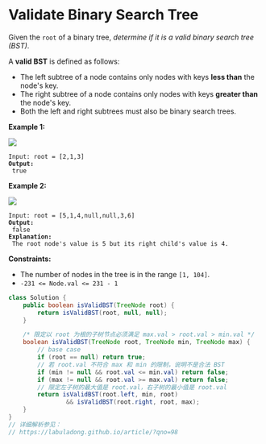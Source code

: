 # Validate Binary Search Tree



Given the `root` of a binary tree, _determine if it is a valid binary search tree (BST)_.

A **valid BST** is defined as follows:

* The left subtree of a node contains only nodes with keys **less than** the node's key.
* The right subtree of a node contains only nodes with keys **greater than** the node's key.
* Both the left and right subtrees must also be binary search trees.

&#x20;

**Example 1:**

![](https://assets.leetcode.com/uploads/2020/12/01/tree1.jpg)

<pre><code>Input: root = [2,1,3]
<strong>Output:
</strong> true
</code></pre>

**Example 2:**

![](https://assets.leetcode.com/uploads/2020/12/01/tree2.jpg)

<pre><code>Input: root = [5,1,4,null,null,3,6]
<strong>Output:
</strong> false
<strong>Explanation:
</strong> The root node's value is 5 but its right child's value is 4.
</code></pre>

&#x20;

**Constraints:**

* The number of nodes in the tree is in the range `[1, 104]`.
* `-231 <= Node.val <= 231 - 1`

```java
class Solution {
    public boolean isValidBST(TreeNode root) {
        return isValidBST(root, null, null);
    }

    /* 限定以 root 为根的子树节点必须满足 max.val > root.val > min.val */
    boolean isValidBST(TreeNode root, TreeNode min, TreeNode max) {
        // base case
        if (root == null) return true;
        // 若 root.val 不符合 max 和 min 的限制，说明不是合法 BST
        if (min != null && root.val <= min.val) return false;
        if (max != null && root.val >= max.val) return false;
        // 限定左子树的最大值是 root.val，右子树的最小值是 root.val
        return isValidBST(root.left, min, root)
                && isValidBST(root.right, root, max);
    }
}
// 详细解析参见：
// https://labuladong.github.io/article/?qno=98

```
